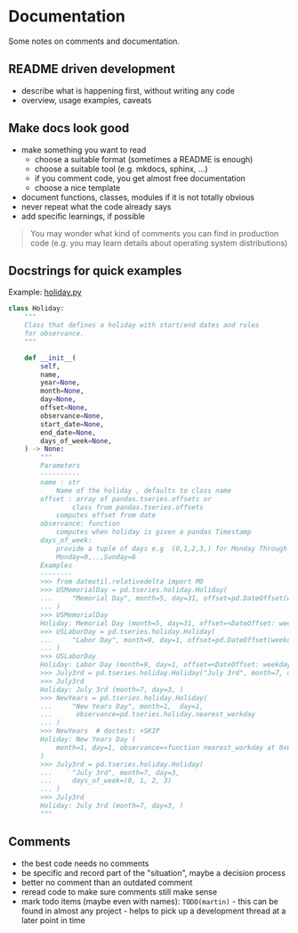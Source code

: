 # Documentation

Some notes on comments and documentation.

## README driven development

* describe what is happening first, without writing any code
* overview, usage examples, caveats

## Make docs look good

* make something you want to read
    * choose a suitable format (sometimes a README is enough)
    * choose a suitable tool (e.g. mkdocs, sphinx, ...)
    * if you comment code, you get almost free documentation
    * choose a nice template
* document functions, classes, modules if it is not totally obvious
* never repeat what the code already says
* add specific learnings, if possible

> You may wonder what kind of comments you can find in production code (e.g. you
> may learn details about operating system distributions)

## Docstrings for quick examples

Example: [holiday.py](https://github.com/pandas-dev/pandas/blob/ddf2541df866e89150210d41c22e45eb2cf83e91/pandas/tseries/holiday.py#L146-L213)

```python
class Holiday:
    """
    Class that defines a holiday with start/end dates and rules
    for observance.
    """

    def __init__(
        self,
        name,
        year=None,
        month=None,
        day=None,
        offset=None,
        observance=None,
        start_date=None,
        end_date=None,
        days_of_week=None,
    ) -> None:
        """
        Parameters
        ----------
        name : str
            Name of the holiday , defaults to class name
        offset : array of pandas.tseries.offsets or
                class from pandas.tseries.offsets
            computes offset from date
        observance: function
            computes when holiday is given a pandas Timestamp
        days_of_week:
            provide a tuple of days e.g  (0,1,2,3,) for Monday Through Thursday
            Monday=0,..,Sunday=6
        Examples
        --------
        >>> from dateutil.relativedelta import MO
        >>> USMemorialDay = pd.tseries.holiday.Holiday(
        ...     "Memorial Day", month=5, day=31, offset=pd.DateOffset(weekday=MO(-1))
        ... )
        >>> USMemorialDay
        Holiday: Memorial Day (month=5, day=31, offset=<DateOffset: weekday=MO(-1)>)
        >>> USLaborDay = pd.tseries.holiday.Holiday(
        ...     "Labor Day", month=9, day=1, offset=pd.DateOffset(weekday=MO(1))
        ... )
        >>> USLaborDay
        Holiday: Labor Day (month=9, day=1, offset=<DateOffset: weekday=MO(+1)>)
        >>> July3rd = pd.tseries.holiday.Holiday("July 3rd", month=7, day=3)
        >>> July3rd
        Holiday: July 3rd (month=7, day=3, )
        >>> NewYears = pd.tseries.holiday.Holiday(
        ...     "New Years Day", month=1,  day=1,
        ...      observance=pd.tseries.holiday.nearest_workday
        ... )
        >>> NewYears  # doctest: +SKIP
        Holiday: New Years Day (
            month=1, day=1, observance=<function nearest_workday at 0x66545e9bc440>
        )
        >>> July3rd = pd.tseries.holiday.Holiday(
        ...     "July 3rd", month=7, day=3,
        ...     days_of_week=(0, 1, 2, 3)
        ... )
        >>> July3rd
        Holiday: July 3rd (month=7, day=3, )
        """
``` 

## Comments

* the best code needs no comments
* be specific and record part of the "situation", maybe a decision process
* better no comment than an outdated comment
* reread code to make sure comments still make sense
* mark todo items (maybe even with names): `TODO(martin)` - this can be found in
  almost any project - helps to pick up a development thread at a later point in
  time